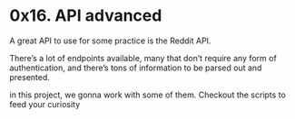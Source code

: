 # 0x16. API advanced
A great API to use for some practice is the Reddit API.

There’s a lot of endpoints available, many that don’t require any form of authentication, and there’s tons of information to be parsed out and presented.

in this project, we gonna work with some of them. Checkout the scripts to feed your curiosity 
